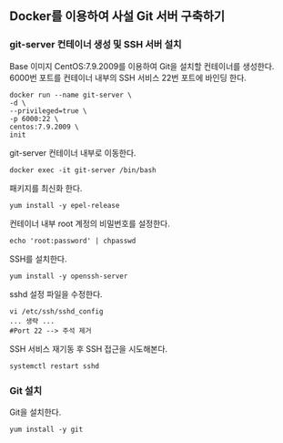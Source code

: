 ## Docker를 이용하여 사설 Git 서버 구축하기
### git-server 컨테이너 생성 및 SSH 서버 설치
Base 이미지 CentOS:7.9.2009를 이용하여 Git을 설치할 컨테이너를 생성한다.  
6000번 포트를 컨테이너 내부의 SSH 서비스 22번 포트에 바인딩 한다.
```shell
docker run --name git-server \
-d \
--privileged=true \
-p 6000:22 \
centos:7.9.2009 \
init
```
git-server 컨테이너 내부로 이동한다.
```shell
docker exec -it git-server /bin/bash
```
패키지를 최신화 한다.
```shell
yum install -y epel-release
```
컨테이너 내부 root 계정의 비밀번호를 설정한다.
```shell
echo 'root:password' | chpasswd
```
SSH를 설치한다.
```shell
yum install -y openssh-server
```
sshd 설정 파일을 수정한다.
```text
vi /etc/ssh/sshd_config
... 생략 ...
#Port 22 --> 주석 제거
```
SSH 서비스 재기동 후 SSH 접근을 시도해본다.
```shell
systemctl restart sshd
```
### Git 설치
Git을 설치한다.  
```shell
yum install -y git
```